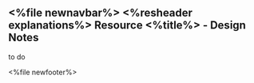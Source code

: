 &lt;%file newnavbar%&gt;
&lt;%resheader explanations%&gt;
Resource &lt;%title%&gt; - Design Notes
---------------------------------------

to do

&lt;%file newfooter%&gt;
